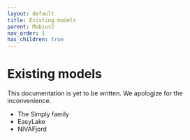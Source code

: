 ```yaml
---
layout: default
title: Existing models
parent: Mobius2
nav_order: 1
has_children: true
---
```


# Existing models

This documentation is yet to be written. We apologize for the inconvenience.

- The Simply family
- EasyLake
- NIVAFjord